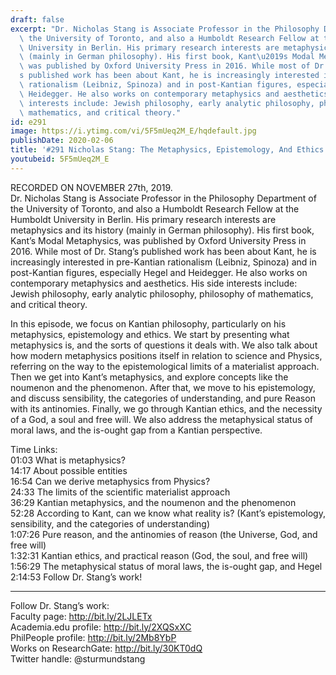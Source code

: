 ```yaml
---
draft: false
excerpt: "Dr. Nicholas Stang is Associate Professor in the Philosophy Department of\
  \ the University of Toronto, and also a Humboldt Research Fellow at the Humboldt\
  \ University in Berlin. His primary research interests are metaphysics and its history\
  \ (mainly in German philosophy). His first book, Kant\u2019s Modal Metaphysics,\
  \ was published by Oxford University Press in 2016. While most of Dr. Stang\u2019\
  s published work has been about Kant, he is increasingly interested in pre-Kantian\
  \ rationalism (Leibniz, Spinoza) and in post-Kantian figures, especially Hegel and\
  \ Heidegger. He also works on contemporary metaphysics and aesthetics. His side\
  \ interests include: Jewish philosophy, early analytic philosophy, philosophy of\
  \ mathematics, and critical theory."
id: e291
image: https://i.ytimg.com/vi/5F5mUeq2M_E/hqdefault.jpg
publishDate: 2020-02-06
title: '#291 Nicholas Stang: The Metaphysics, Epistemology, And Ethics of Kant'
youtubeid: 5F5mUeq2M_E
---
```

RECORDED ON NOVEMBER 27th, 2019.  
Dr. Nicholas Stang is Associate Professor in the Philosophy Department of the University of Toronto, and also a Humboldt Research Fellow at the Humboldt University in Berlin. His primary research interests are metaphysics and its history (mainly in German philosophy). His first book, Kant’s Modal Metaphysics, was published by Oxford University Press in 2016. While most of Dr. Stang’s published work has been about Kant, he is increasingly interested in pre-Kantian rationalism (Leibniz, Spinoza) and in post-Kantian figures, especially Hegel and Heidegger. He also works on contemporary metaphysics and aesthetics. His side interests include: Jewish philosophy, early analytic philosophy, philosophy of mathematics, and critical theory.

In this episode, we focus on Kantian philosophy, particularly on his metaphysics, epistemology and ethics. We start by presenting what metaphysics is, and the sorts of questions it deals with. We also talk about how modern metaphysics positions itself in relation to science and Physics, referring on the way to the epistemological limits of a materialist approach. Then we get into Kant’s metaphysics, and explore concepts like the noumenon and the phenomenon. After that, we move to his epistemology, and discuss sensibility, the categories of understanding, and pure Reason with its antinomies. Finally, we go through Kantian ethics, and the necessity of a God, a soul and free will. We also address the metaphysical status of moral laws, and the is-ought gap from a Kantian perspective.

Time Links:  
01:03  What is metaphysics?  
14:17  About possible entities  
16:54  Can we derive metaphysics from Physics?  
24:33  The limits of the scientific materialist approach  
36:29  Kantian metaphysics, and the noumenon and the phenomenon  
52:28  According to Kant, can we know what reality is? (Kant’s epistemology, sensibility, and the categories of understanding)  
1:07:26  Pure reason, and the antinomies of reason (the Universe, God, and free will)  
1:32:31  Kantian ethics, and practical reason (God, the soul, and free will)  
1:56:29  The metaphysical status of moral laws, the is-ought gap, and Hegel  
2:14:53  Follow Dr. Stang’s work!

---

Follow Dr. Stang’s work:  
Faculty page: http://bit.ly/2LJLETx  
Academia.edu profile: http://bit.ly/2XQSxXC  
PhilPeople profile: http://bit.ly/2Mb8YbP  
Works on ResearchGate: http://bit.ly/30KT0dQ  
Twitter handle: @sturmundstang
